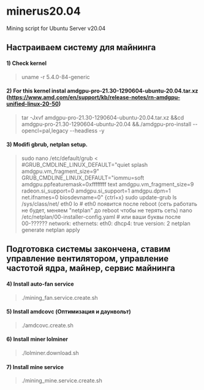 # minerus20.04
Mining script for Ubuntu Server v20.04
## Настраиваем систему для майнинга
#### 1) Check kernel
 > uname -r
 >5.4.0-84-generic

#### 2) For this kernel instal amdgpu-pro-21.30-1290604-ubuntu-20.04.tar.xz (https://www.amd.com/en/support/kb/release-notes/rn-amdgpu-unified-linux-20-50)
 > tar -Jxvf amdgpu-pro-21.30-1290604-ubuntu-20.04.tar.xz &&cd amdgpu-pro-21.30-1290604-ubuntu-20.04 &&./amdgpu-pro-install --opencl=pal,legacy --headless -y 

#### 3) Modifi gbrub, netplan setup.
 > sudo nano /etc/default/grub
  <
  #GRUB_CMDLINE_LINUX_DEFAULT="quiet splash amdgpu.vm_fragment_size=9"
  GRUB_CMDLINE_LINUX_DEFAULT="iommu=soft amdgpu.ppfeaturemask=0xffffffff text amdgpu.vm_fragment_size=9 radeon.si_support=0 amdgpu.si_support=1 amdgpu.dpm=1 net.ifnames=0 biosdevname=0"
  > {ctrl+x}
 > sudo update-grub
 > ls /sys/class/net/
 >eth0  lo  # eth0 появится после reboot (сеть работать не будет, меняем "netplan" до reboot чтобы не терять сеть)
 > nano /etc/netplan/00-installer-config.yaml # или ваши буквы после 00-??????
	network:
	  ethernets:
	    eth0:
	      dhcp4: true
	  version: 2
 > netplan generate
 > netplan apply
##  Подготовка системы закончена, ставим управление вентилятором, управление частотой ядра, майнер, сервис майнинга
#### 4) Install auto-fan service
 > ./mining_fan.service.create.sh 
#### 5) Install amdcovc (Оптимизация и даунвольт)
 > ./amdcovc.create.sh 
#### 6) Install miner lolminer
 > ./lolminer.download.sh
#### 7) Install mine service
 > ./mining_mine.service.create.sh